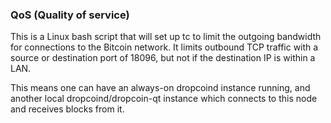 ### QoS (Quality of service) ###

This is a Linux bash script that will set up tc to limit the outgoing bandwidth for connections to the Bitcoin network. It limits outbound TCP traffic with a source or destination port of 18096, but not if the destination IP is within a LAN.

This means one can have an always-on dropcoind instance running, and another local dropcoind/dropcoin-qt instance which connects to this node and receives blocks from it.
